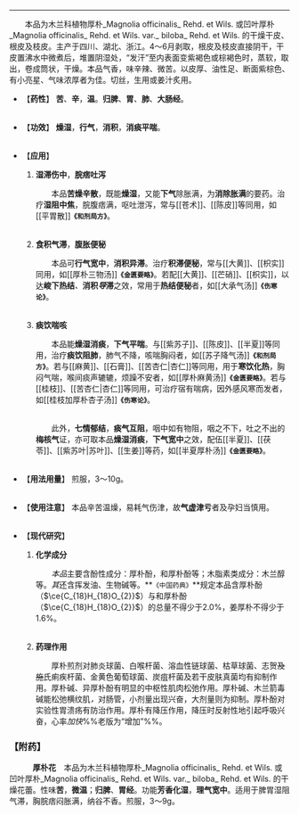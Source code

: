 ---
&emsp;&emsp;本品为木兰科植物厚朴_Magnolia officinalis_ Rehd. et Wils. 或凹叶厚朴_Magnolia officinalis_ Rehd. et Wils. var._ biloba_ Rehd. et Wils. 的干燥干皮、根皮及枝皮。主产于四川、湖北、浙江。4～6月剥取，根皮及枝皮直接阴干，干皮置沸水中微煮后，堆置阴湿处，“发汗”至内表面变紫褐色或棕褐色时，蒸软，取出，卷成筒状，干燥。本品气香，味辛辣、微苦。以皮厚、油性足、断面紫棕色、有小亮星、气味浓厚者为佳。切丝，生用或姜汁炙用。

- 【**药性**】
	**苦**、**辛**，**温**。**归脾**、**胃**、**肺**、**大肠经**。<br></br>

- 【**功效**】
	**燥湿**，**行气**，**消积**，**消痰平喘**。<br></br>

- 【**应用**】
	1. **湿滞伤中**，**脘痞吐泻**
		
		&emsp;&emsp;本品**苦燥辛散**，既能**燥湿**，又能**下气**除胀满，为**消除胀满**的要药。治疗**湿阻中焦**，脘腹痞满，呕吐泄泻，常与[[苍术]]、[[陈皮]]等同用，如[[平胃散]]**`《和剂局方》`**。<br></br>
	
	2. **食积气滞**，**腹胀便秘**
		
		&emsp;&emsp;本品可**行气宽中**，**消积异滞**。治疗**积滞便秘**，常与[[大黄]]、[[枳实]]同用，如[[厚朴三物汤]]**`《金匮要略》`**。若配[[大黄]]、[[芒硝]]、[[枳实]]，以达**峻下热结**<dfn>、</dfn>**消积<dfn>导</dfn>滞**之效，常用于**热结便秘**者，如[[大承气汤]]**`《伤寒论》`**。<br></br>
	
	3. **痰饮喘咳**
		
		&emsp;&emsp;本品能**燥湿消痰**，**下气平喘**。与[[紫苏子]]、[[陈皮]]、[[半夏]]等同用，治疗**痰饮阻肺**，肺气不降，咳喘胸闷者，如[[苏子降气汤]]**`《和剂局方》`**。若与[[麻黄]]、[[石膏]]、[[苦杏仁|杏仁]]等同用，用于**寒饮化热**，胸闷气喘，喉间痰声辘辘，烦躁不安者，如[[厚朴麻黄汤]]**`《金匮要略》`**。若与[[桂枝]]、[[苦杏仁|杏仁]]等同用，可治疗宿有喘病，因外感风寒而发者，如[[桂枝加厚朴杏子汤]]**`《伤寒论》`**。<br></br>

		&emsp;&emsp;此外，**七情郁结**，**痰气互阻**，咽中如有物阻，咽之不下，吐之不出的**梅核气**证，亦可取本品**燥湿消痰**，**下气宽中**之效，配伍[[半夏]]、[[茯苓]]、[[紫苏叶|苏叶]]、[[生姜]]等药，如[[半夏厚朴汤]]**`《金匮要略》`**。<br></br>

- 【**用法用量**】
	煎服，3～10g。<br></br>

- 【**使用注意**】
	本品辛苦温燥，易耗气伤津，故**气虚津亏**者及孕妇当慎用。<br></br>

- 【**现代研究**】
	1. **化学成分**
		
		&emsp;&emsp;<dfn>本品</dfn>主要含酚性成分：厚朴酚，和厚朴酚等；木脂素类成分：木兰醇等。<dfn>其</dfn>还含挥发油、生物碱等。**`《中国药典》`**规定本品含厚朴酚（$\ce{C_{18}H_{18}O_{2}}$）与和厚朴酚（$\ce{C_{18}H_{18}O_{2}}$）的总量不得少于2.0%，姜厚朴不得少于1.6%。<br></br>
	
	2. **药理作用**
		
		&emsp;&emsp;厚朴煎剂对肺炎球菌、白喉杆菌、溶血性链球菌、枯草球菌、志贺~~及施~~氏痢疾杆菌、金黄色葡萄球菌、炭疽杆菌及若干皮肤真菌均有抑制作用。厚朴碱、异厚朴酚有明显的中枢性肌肉松弛作用。厚朴碱、木兰箭毒碱能松弛横纹肌<dfn>，</dfn>对肠管，小剂量出现兴奋，大剂量则为抑制。厚朴酚对实验性胃溃疡有防治作用。厚朴有降压作用，降压时反射性地引起呼吸兴奋，心率<dfn>加快</dfn>%%老版为“增加”%%。

### 【附药】

&emsp;&emsp;&emsp;**厚朴花**&emsp;本品为木兰科植物厚朴_Magnolia officinalis_ Rehd. et Wils. <mark> </mark>或凹叶厚朴_Magnolia officinalis_ Rehd. et Wils. var._ biloba_ Rehd. et Wils. 的干燥花蕾。性味**苦**，**微温**；**归脾**、**胃经**。功能**芳香化湿**，**理气宽中**。适用于脾胃湿阻气滞，胸脘痞闷胀满，纳谷不香。煎服，3～9g。